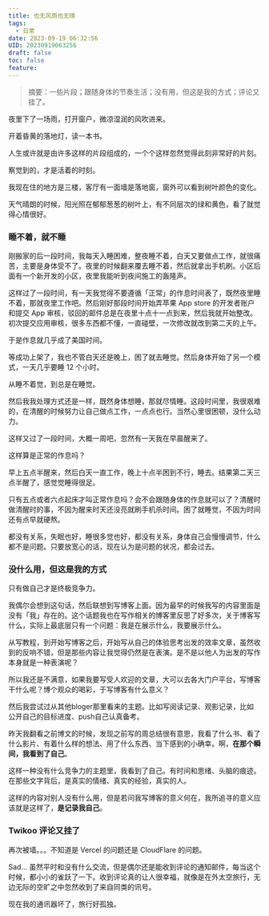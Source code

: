 ```yaml
---
title: 也无风雨也无晴
tags:
  - 日常
date: 2023-09-19 06:32:56
UID: 20230919063256
draft: false
toc: false
feature:
---
```


> 摘要：一些片段；跟随身体的节奏生活；没有用，但这是我的方式；评论又挂了。

夜里下了一场雨，打开窗户，微凉湿润的风吹进来。

开着昏黄的落地灯，读一本书。

人生或许就是由许多这样的片段组成的，一个个这样忽然觉得此刻非常好的片刻。

<!--more-->

察觉到的，才是活着的时刻。

我现在住的地方是三楼，客厅有一面墙是落地窗，窗外可以看到树叶颜色的变化。

天气晴朗的时候，阳光照在郁郁葱葱的树叶上，有不同层次的绿和黄色，看了就觉得心情很好。

### 睡不着，就不睡

刚搬家的后一段时间，我每天入睡困难，整夜睡不着，白天又要做点工作，就很痛苦，主要是身体受不了。夜里的时候翻来覆去睡不着，然后就拿出手机刷。小区后面有一个新开发的小区，夜里我能听到夜间施工的轰隆声。

这样过了一段时间，有一天我觉得不要遵循「正常」的作息时间表了，既然夜里睡不着，那就夜里工作吧。然后刚好那段时间开始弄苹果 App store 的开发者账户和提交 App 审核，驳回的邮件总是在夜里十点十一点到来，然后我就开始整改。初次提交应用审核，很多东西都不懂，一直碰壁，一次修改就改到第二天的上午。

于是作息就几乎成了美国时间。

等成功上架了，我也不管白天还是晚上，困了就去睡觉。然后身体开始了另一个模式，一天几乎要睡 12 个小时。

从睡不着觉，到总是在睡觉。

然后我我处理方式还是一样，既然身体想睡，那就尽情睡。这段时间里，我很艰难的，在清醒的时候努力让自己做点工作，一点点也行。当然心里很困顿，没什么动力。

这样又过了一段时间，大概一周吧，忽然有一天我在早晨醒来了。

这样算是正常的作息吗？

早上五点半醒来，然后白天一直工作，晚上十点半困到不行，睡去。结果第二天三点半醒了，感觉觉睡得很足。

只有五点或者六点起床才叫正常作息吗？会不会跟随身体的作息就可以了？清醒时做清醒时的事，不因为醒来时天还没亮就刷手机杀时间。困了就睡觉，不因为时间还有点早就硬熬。

都没有关系，失眠也好，睡很多觉也好，都没有关系，身体自己会慢慢调节，什么都不是问题。只要放宽心的话，现在认为是问题的状况，都会过去。

### 没什么用，但这是我的方式

只有做自己才是终极竞争力。

我偶尔会想到这句话，然后联想到写博客上面。因为最早的时候我写的内容里面是没有「我」存在的。这个话题我也在写作相关的博客里反思了好多次，关于博客写什么，实际上最底层只有一个问题：我是在展示什么，我要展示什么。

从写教程，到开始写博客之后，开始写从自己的体验思考出发的效率文章，虽然收到的反响不错，但是那些内容让我觉得仍然是在表演。是不是以他人为出发的写作本身就是一种表演呢？

所以我还是不满意，如果我要写受人欢迎的文章，大可以去各大门户平台，写博客干什么呢？博个观众的喝彩，于写博客有什么意义？

然后我尝试过从其他bloger那里看来的主题。比如写阅读记录、观影记录，比如公开自己的目标进度、push自己认真备考。

昨天我翻看之前博文的时候，发现之前写的周总结很有意思，我看了什么书、看了什么影片、有着什么样的想法、用了什么东西、当下感到的小确幸。啊，**在那个瞬间，我看到了自己**。

这样一种没有什么竞争力的主题里，我看到了自己。有时间和思绪、头脑的痕迹。在那些文字背后，是真实的情绪、真实的经验，真实的人。

这样的内容对别人没有什么用，但是若问我写博客的意义何在，我所追寻的意义应该就是这样了，**是记录我自己**。


### Twikoo 评论又挂了

再次被墙。。。不知道是 Vercel 的问题还是 CloudFlare 的问题。

Sad... 虽然平时和没有什么交流，但是偶尔还是能收到评论的通知邮件，每当这个时候，都小小的雀跃了一下。收到评论真的让人很幸福，就像是在外太空旅行，无边无际的空旷之中忽然收到了来自同类的讯号。

现在我的通讯器坏了，旅行好孤独。